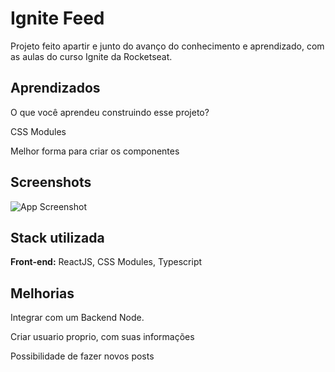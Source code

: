 
# Ignite Feed

Projeto feito apartir e junto do avanço do conhecimento e aprendizado, com as aulas do curso Ignite da Rocketseat.


## Aprendizados

O que você aprendeu construindo esse projeto?

CSS Modules

Melhor forma para criar os componentes
## Screenshots

![App Screenshot](https://imgur.com/HQBv8qs.png)


## Stack utilizada

**Front-end:** ReactJS, CSS Modules, Typescript



## Melhorias

Integrar com um Backend Node.

Criar usuario proprio, com suas informações

Possibilidade de fazer novos posts

